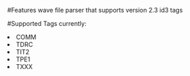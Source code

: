 #Features
wave file parser that supports version 2.3 id3 tags

#Supported Tags currently:
<li>COMM</li>
<li>TDRC</li>
<li>TIT2</li>
<li>TPE1</li>
<li>TXXX</li>

